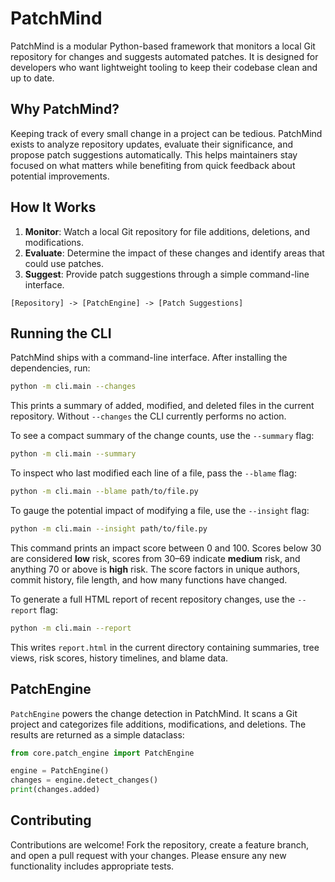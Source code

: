 # PatchMind

PatchMind is a modular Python-based framework that monitors a local Git repository for changes and suggests automated patches. It is designed for developers who want lightweight tooling to keep their codebase clean and up to date.

## Why PatchMind?

Keeping track of every small change in a project can be tedious. PatchMind exists to analyze repository updates, evaluate their significance, and propose patch suggestions automatically. This helps maintainers stay focused on what matters while benefiting from quick feedback about potential improvements.

## How It Works

1. **Monitor**: Watch a local Git repository for file additions, deletions, and modifications.
2. **Evaluate**: Determine the impact of these changes and identify areas that could use patches.
3. **Suggest**: Provide patch suggestions through a simple command-line interface.

```
[Repository] -> [PatchEngine] -> [Patch Suggestions]
```

## Running the CLI

PatchMind ships with a command-line interface. After installing the dependencies, run:

```bash
python -m cli.main --changes
```

This prints a summary of added, modified, and deleted files in the current repository. Without `--changes` the CLI currently performs no action.

To see a compact summary of the change counts, use the `--summary` flag:

```bash
python -m cli.main --summary
```

To inspect who last modified each line of a file, pass the `--blame` flag:

```bash
python -m cli.main --blame path/to/file.py
```

To gauge the potential impact of modifying a file, use the `--insight` flag:

```bash
python -m cli.main --insight path/to/file.py
```

This command prints an impact score between 0 and 100. Scores below 30 are
considered **low** risk, scores from 30–69 indicate **medium** risk, and anything
70 or above is **high** risk. The score factors in unique authors, commit
history, file length, and how many functions have changed.

To generate a full HTML report of recent repository changes, use the `--report` flag:

```bash
python -m cli.main --report
```

This writes `report.html` in the current directory containing summaries, tree views,
risk scores, history timelines, and blame data.

## PatchEngine

`PatchEngine` powers the change detection in PatchMind. It scans a Git project and categorizes file additions, modifications, and deletions. The results are returned as a simple dataclass:

```python
from core.patch_engine import PatchEngine

engine = PatchEngine()
changes = engine.detect_changes()
print(changes.added)
```

## Contributing

Contributions are welcome! Fork the repository, create a feature branch, and open a pull request with your changes. Please ensure any new functionality includes appropriate tests.

